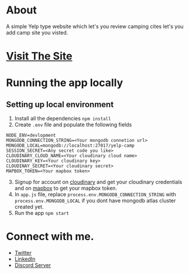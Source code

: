 # About
A simple Yelp type website which let's you review camping cites
let's you add camp site you visted.

# [Visit The Site](https://campsite-review.up.railway.app/campgrounds)

# Running the app locally
## Setting up local environment
1. Install all the dependencies ```npm install```
2. Create ```.env``` file and populate the following fields
```
NODE_ENV=devlopment
MONGODB_CONNECTION_STRING=<Your mongodb connetion url>
MONGODB_LOCAL=mongodb://localhost:27017/yelp-camp
SESSION_SECRET=<Any secret code you like>
CLOUDINARY_CLOUD_NAME=<Your cloudinary cloud name>
CLOUDINARY_KEY=<Your cloudinary key>
CLOUDINAY_SECRET=<Your cloudinary secret>
MAPBOX_TOKEN=<Your mapbox token>
```
3. Signup for account on [cloudinary](https://cloudinary.com/) and get your cloudinary credentials and on [mapbox](https://www.mapbox.com/) to get your mapbox token.
4. In ```app.js``` file, replace ```process.env.MONGODB_CONNECTION_STRING``` with ```process.env.MONGODB_LOCAL``` if you dont have mongodb atlas cluster created yet.
5. Run the app ```npm start```

# Connect with me.
- [Twitter](https://twitter.com/hrv_vishwakarma)
- [LinkedIn](https://www.linkedin.com/in/harshit-kr-vishwakarma-b57b8b175/)
- [Discord Server](https://discord.com/invite/5PNFxQF2nz)